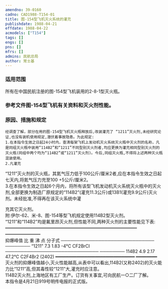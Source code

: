 ```yaml
---
amendno: 39-0160  
cadno: CAD1988-T154-01  
title: 图-154型飞机灭火系统的灌充  
publishdate: 1988-04-21  
effdate: 1988-04-22  
acmodels: ["T154"]  
tags: []  
engs: []  
pns: []  
mfrs: []  
admins: 民航总局  
author: 常士基  
---
```

  
### 适用范围  
所有在中国民航注册的图-154型飞机装用的2-8-1型灭火瓶。  
  
<!--more-->  
### 参考文件图-154型飞机有关资料和灭火剂性能。  
  
### 原因、措施和规定  
    经调查了解，部分在用的图-154型飞机灭火瓶释放后,改装灌充了 “1211”灭火剂,未经研究论证,也没有装机使用规定,潜伏着事故隐患。为此规定:  
    1.在本指令生效之日起24小时内，查清每架飞机上发动机灭火系统灭火瓶中灭火剂的名称，凡是同组灭火瓶中装用“114B2”和“1211”不同型别灭火剂者,均应更换为灌充相同型别灭火剂的灭火瓶(同组中两个均为“114B2”或“1211”灭火剂)。今后,同组灭火瓶,不得将上述两种灭火瓶混装使用。  
    2.凡灌充  
“1211”灭火剂的灭火瓶，其氮气压力低于100公斤/厘米2者,应在本指令生效之日起七天内,将氮气压力充至100 +5公斤/厘米2。  
    3.在本指令生效之日起6个月内，将所有该型飞机发动机灭火系统灭火瓶中的灭火剂,全部更换为制造厂原规定的“114B2”(灌充11.3公斤)或13B1(灌充9.9公斤)灭火剂。未经批准,不得再在该灭火系统中灌  
  
  
充其它灭火剂。  
    附:伊尔-62、米-8、图-154等型飞机规定使用114B2型灭火剂。  
“1211”和“114B2”均是氟里昂灭火剂,但性能不同,两种灭火剂的主要性能见下表: ━━━━━━━━━━━━━━━━━━━━━━━━━━━━━━ ━━━━━━━━  
抑爆峰值 比 重 沸 点 分子式 ────────────────────────────── ──────── “1211” 7.3 1.83 -4℃ CF2BrCI ────────────────────────────── ──────── 114B2 4.9 2.17 47.2℃ C2F4Br2 (2402) ━━━━━━━━━━━━━━━━━━━━━━━━━━━━━━ ━━━━━━━━  
    灭火剂的抑爆峰值越小,灭火性能越高,从表中可以看出,114B2(又称2402)的灭火能力比“1211”高,但其毒性较“1211”大,灌充时应注意。  
    114B2灭火剂,上海地区有工厂生产。订货有关事宜,可向民航一○二厂了解。  
    本指令是4月21日919号明传电报的正式版。  
